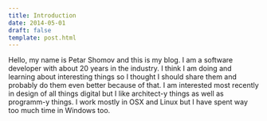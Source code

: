 ```yaml
---
title: Introduction
date: 2014-05-01
draft: false
template: post.html
---
```


Hello, my name is Petar Shomov and this is my blog. I am a software developer with about 20 years in the industry. I think I am doing and learning about interesting things so I thought I should share them and probably do them even better because of that. I am interested most recently in design of all things digital but I like architect-y things as well as programm-y things. I work mostly in OSX and Linux but I have spent way too much time in Windows too.